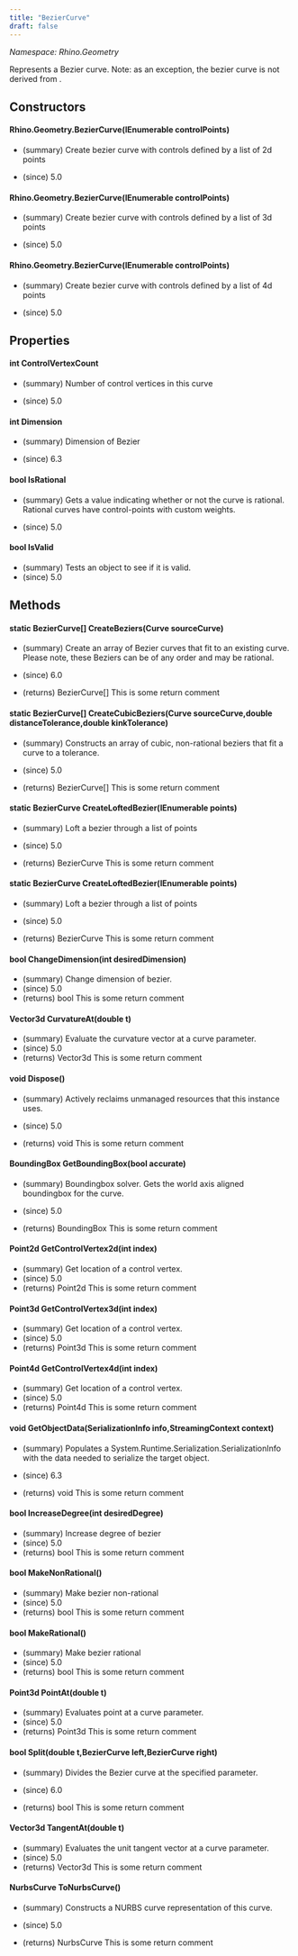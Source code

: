 ```yaml
---
title: "BezierCurve"
draft: false
---
```


*Namespace: Rhino.Geometry*

   Represents a Bezier curve.
   Note: as an exception, the bezier curve is not derived from .
## Constructors
#### Rhino.Geometry.BezierCurve(IEnumerable<Point2d> controlPoints)
- (summary) 
     Create bezier curve with controls defined by a list of 2d points
     
- (since) 5.0
#### Rhino.Geometry.BezierCurve(IEnumerable<Point3d> controlPoints)
- (summary) 
     Create bezier curve with controls defined by a list of 3d points
     
- (since) 5.0
#### Rhino.Geometry.BezierCurve(IEnumerable<Point4d> controlPoints)
- (summary) 
     Create bezier curve with controls defined by a list of 4d points
     
- (since) 5.0
## Properties
#### int ControlVertexCount
- (summary) 
     Number of control vertices in this curve
     
- (since) 5.0
#### int Dimension
- (summary) 
     Dimension of Bezier
     
- (since) 6.3
#### bool IsRational
- (summary) 
     Gets a value indicating whether or not the curve is rational. 
     Rational curves have control-points with custom weights.
     
- (since) 5.0
#### bool IsValid
- (summary) Tests an object to see if it is valid.
- (since) 5.0
## Methods
#### static BezierCurve[] CreateBeziers(Curve sourceCurve)
- (summary) 
     Create an array of Bezier curves that fit to an existing curve. Please note, these
     Beziers can be of any order and may be rational.
     
- (since) 6.0
- (returns) BezierCurve[] This is some return comment
#### static BezierCurve[] CreateCubicBeziers(Curve sourceCurve,double distanceTolerance,double kinkTolerance)
- (summary) 
     Constructs an array of cubic, non-rational beziers that fit a curve to a tolerance.
     
- (since) 5.0
- (returns) BezierCurve[] This is some return comment
#### static BezierCurve CreateLoftedBezier(IEnumerable<Point2d> points)
- (summary) 
     Loft a bezier through a list of points
     
- (since) 5.0
- (returns) BezierCurve This is some return comment
#### static BezierCurve CreateLoftedBezier(IEnumerable<Point3d> points)
- (summary) 
     Loft a bezier through a list of points
     
- (since) 5.0
- (returns) BezierCurve This is some return comment
#### bool ChangeDimension(int desiredDimension)
- (summary) Change dimension of bezier.
- (since) 5.0
- (returns) bool This is some return comment
#### Vector3d CurvatureAt(double t)
- (summary) Evaluate the curvature vector at a curve parameter.
- (since) 5.0
- (returns) Vector3d This is some return comment
#### void Dispose()
- (summary) 
     Actively reclaims unmanaged resources that this instance uses.
     
- (since) 5.0
- (returns) void This is some return comment
#### BoundingBox GetBoundingBox(bool accurate)
- (summary) 
     Boundingbox solver. Gets the world axis aligned boundingbox for the curve.
     
- (since) 5.0
- (returns) BoundingBox This is some return comment
#### Point2d GetControlVertex2d(int index)
- (summary) Get location of a control vertex.
- (since) 5.0
- (returns) Point2d This is some return comment
#### Point3d GetControlVertex3d(int index)
- (summary) Get location of a control vertex.
- (since) 5.0
- (returns) Point3d This is some return comment
#### Point4d GetControlVertex4d(int index)
- (summary) Get location of a control vertex.
- (since) 5.0
- (returns) Point4d This is some return comment
#### void GetObjectData(SerializationInfo info,StreamingContext context)
- (summary) 
     Populates a System.Runtime.Serialization.SerializationInfo with the data needed to serialize the target object.
     
- (since) 6.3
- (returns) void This is some return comment
#### bool IncreaseDegree(int desiredDegree)
- (summary) Increase degree of bezier
- (since) 5.0
- (returns) bool This is some return comment
#### bool MakeNonRational()
- (summary) Make bezier non-rational
- (since) 5.0
- (returns) bool This is some return comment
#### bool MakeRational()
- (summary) Make bezier rational
- (since) 5.0
- (returns) bool This is some return comment
#### Point3d PointAt(double t)
- (summary) Evaluates point at a curve parameter.
- (since) 5.0
- (returns) Point3d This is some return comment
#### bool Split(double t,BezierCurve left,BezierCurve right)
- (summary) 
     Divides the Bezier curve at the specified parameter.
     
- (since) 6.0
- (returns) bool This is some return comment
#### Vector3d TangentAt(double t)
- (summary) Evaluates the unit tangent vector at a curve parameter.
- (since) 5.0
- (returns) Vector3d This is some return comment
#### NurbsCurve ToNurbsCurve()
- (summary) 
     Constructs a NURBS curve representation of this curve.
     
- (since) 5.0
- (returns) NurbsCurve This is some return comment
